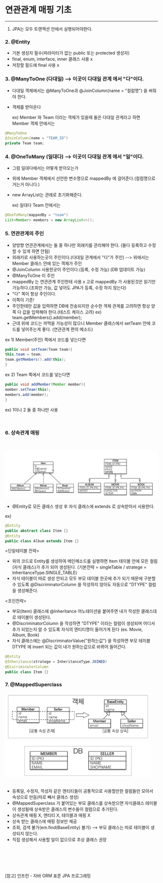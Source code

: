# 연관관계 매핑 기초
---
1. JPA는 모두 트랜잭션 안에서 실행되어야한다.  

### __2. @Entity__
- 기본 생성자 필수(파라미터가 없는 public 또는 protected 생성자)
- final, enum, interface, inner 클래스 사용 x
- 저장할 필드에 final 사용 x  
	
### __3. @ManyToOne (다대일)__  --> 이곳이 다대일 관계 에서 "다"이다.
- 다대일 객체에서는 @ManyToOne과 @JoinColumn(name = "컬럼명") 을 써줘야 한다.
- 객체를 받아온다
	
	ex) Member 와 Team 이라는 객체가 있을때 둘은 다대일 관계라고 하면
		Member 객체 안에서는
```java
@ManyToOne
@JoinColumn(name = "TEAM_ID")
private Team team;
```

### __4. @OneToMany (일대다)__ --> 이곳이 다대일 관계 에서 "일"이다.
- 그럼 일대다에서는 어떻게 받아오는가
- 위에 Member 객체에서 선언한 변수명으로 mappedBy 에 걸어준다.(컬럼명으로 거는거 아니다.)
- new ArrayList는 관례로 초기화해준다.

	ex) 일대다 Team 안에서는
```java
@OneToMany(mappedBy = "team")
List<Member> members = new ArrayList<>();
```

### __5. 연관관계의 주인__
- 양방향 연관관계에서는 둘 중 하나만 외래키를 관리해야 한다.
	(둘다 등록하고 수정할 수 있게 하면 안됨)
- 외래키로 사용하는곳이 주인이다.(다대일 관계에서 "다"가 주인) --> 위에서는 Member 클래스 안에 있는 객체가 주인
- @JoinColumn 사용한곳이 주인이다.(등록, 수정 가능) (DB 업데이트 가능)
-  @ManyToOne 이 주인
- mappedBy 는 연관관계 주인한테 사용 x
	고로 mappedBy 가 사용된것은 읽기만 가능하다.(조회만 가능, 값 넣어도 JPA가 등록, 수정 하지 않는다)
- "다" 쪽이 항상 주인이다.
- 이쪽이 기준!
- 주인한테만 값을 입력하면 DB에 전송되지만 순수한 객체 관계를 고려하면 항상 양쪽 다 값을 입력해야 한다.(테스트 케이스 고려)
	ex) team.getMembers().add(member);
- 근데 위에 코드는 까먹을 가능성이 많으니 Member 클래스에서 setTeam 안에 코드를 넣어주는게 좋다. (연관관계 편의 메소드)

ex 1) Member(주인) 쪽에서 코드를 넣는다면

```java
public void setTeam(Team team){
this.team = team;
team.getMembers().add(this);
}
```	
ex 2) Team 쪽에서 코드를 넣는다면
```java    
public void addMember(Member member){
member.setTeam(this);
members.add(member);
}
```		
ex) 1이나 2 둘 중 하나만 사용

<br>

### __6. 상속관계 매핑__
<br>

![extends_1](./img/extends_1.png)

- @Entity로 모든 클래스 생성 후 자식 클래스에 extends 로 상속받아서 사용한다.

ex) 
```java
@Entity
public abstract class Item {}
@Entity
public class Album extends Item {}
```

<단잍테이블 전략>
- 위의 코드로 Entity를 생성하여 메인메소드를 실행하면 Item 테이블 안에 모든 컬럼(자식 클래스)가 추가 되어 생성된다.
(기본전략 = singleTable / stratege = InheritanceType.SINGLE_TABLE)
- 자식 테이블이 따로 생성 안되고 모두 부모 테이블 한곳에 추가 되기 때문에 구분할 수 있도록 @DiscriminatorColumn 을 작성하지 않아도 자동으로 "DTYPE" 컬럼을 생성해준다.

<조인전략>
- 부모(Item) 클래스에 @Inheritance 어노테이션을 붙여주면 내가 작성한 클래스대로 테이블이 생성된다.
- @DiscriminatorColumn 을 작성하면 "DTYPE" 이라는 컬럼이 생성되며 어디서 추가 되었는지 알 수 있도록 자식의 엔티티명이 들어가게 된다 (ex. Movie, Album, Book)
- 자식 클래스에는 @DiscriminatorValue("원하는값") 을 작성하면 부모 테이블 DTYPE 에 insert 되는 값이 내가 원하는값으로 바뀌어 들어간다. 
 ```java
@Entity
@Inheritance(stratege = InheritanceType.JOINED)
@DiscriminatorColumn
public class Item {}
 ```
### __7. @MappedSuperclass__
<img src="img/230223_1.png" height="280"/>
<br>
<br>

- 등록일, 수정자, 작성자 같은 엔티티들이 공통적으로 사용할만한 컬럼들만 모아서 속성으로 만듬(따로 빼서 클래스 생성)
- @MappedSuperclass 가 붙어있는 부모 클래스를 상속받으면 자식클래스 테이블이 생성될때 상속받은 클래스의 변수들이 컬럼으로 추가된다.
- 상속관계 매핑 X, 엔티티 X, 테이블과 매핑 X
- 상속 받는 클래스에 매핑 정보만 제공
- 조회, 검색 불가(em.find(BaseEntity) 불가) --> 부모 클래스는 따로 테이블이 생성되지 않는다.
- 직접 생성해서 사용할 일이 없으므로 추상 클래스 권장

<br><br><br><br><br>
[참고] 인프런 - 자바 ORM 표준 JPA 프로그래밍